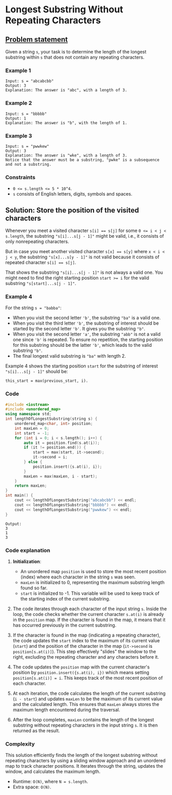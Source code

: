 # Longest Substring Without Repeating Characters

## [Problem statement](https://leetcode.com/problems/longest-substring-without-repeating-characters/)

Given a string `s`, your task is to determine the length of the longest substring within `s` that does not contain any repeating characters.

### Example 1
```text
Input: s = "abcabcbb"
Output: 3
Explanation: The answer is "abc", with a length of 3.
```

### Example 2
```text
Input: s = "bbbbb"
Output: 1
Explanation: The answer is "b", with the length of 1.
```

### Example 3
```text
Input: s = "pwwkew"
Output: 3
Explanation: The answer is "wke", with a length of 3.
Notice that the answer must be a substring, "pwke" is a subsequence and not a substring.
``` 

### Constraints

* `0 <= s.length <= 5 * 10^4`.
* `s` consists of English letters, digits, symbols and spaces.

## Solution: Store the position of the visited characters

Whenever you meet a visited character `s[i] == s[j]` for some `0 <= i < j < s.length`, the substring `"s[i]...s[j - 1]"` might be valid, i.e., it consists of only nonrepeating characters.

But in case you meet another visited character `s[x] == s[y]` where `x < i < j < y`, the substring `"s[x]...s[y - 1]"` is not valid because it consists of repeated character `s[i] == s[j]`. 

That shows the substring `"s[i]...s[j - 1]"` is not always a valid one. You might need to find the right starting position `start >= i` for the valid substring `"s[start]...s[j - 1]"`.

### Example 4 
For the string `s = "babba"`:

* When you visit the second letter `'b'`, the substring `"ba"` is a valid one. 
* When you visit the third letter `'b'`, the substring of interest should be started by the second letter `'b'`. It gives you the substring `"b"`.
* When you visit the second letter `'a'`, the substring `"abb"` is not a valid one since `'b'` is repeated. To ensure no repetition, the starting position for this substring should be the latter `'b'`, which leads to the valid substring `"b"`.
* The final longest valid substring is `"ba"` with length 2.

Example 4 shows the starting position `start` for the substring of interest `"s[i]...s[j - 1]"` should be:

```text
this_start = max(previous_start, i).
```

### Code
```cpp
#include <iostream>
#include <unordered_map>
using namespace std;
int lengthOfLongestSubstring(string s) {
    unordered_map<char, int> position;
    int maxLen = 0;
    int start = -1;
    for (int i = 0; i < s.length(); i++) {
        auto it = position.find(s.at(i));
        if (it != position.end()) {
            start = max(start, it->second);
            it->second = i;
        } else {
            position.insert({s.at(i), i});
        }
        maxLen = max(maxLen, i - start);
    }
    return maxLen;
}
int main() {
    cout << lengthOfLongestSubstring("abcabcbb") << endl;
    cout << lengthOfLongestSubstring("bbbbb") << endl;
    cout << lengthOfLongestSubstring("pwwkew") << endl;
}
```
```text
Output:
3
1
3
```

### Code explanation

1. **Initialization**:
   - An unordered map `position` is used to store the most recent position (index) where each character in the string `s` was seen.
   - `maxLen` is initialized to 0, representing the maximum substring length found so far.
   - `start` is initialized to -1. This variable will be used to keep track of the starting index of the current substring.

2. The code iterates through each character of the input string `s`. Inside the loop, the code checks whether the current character `s.at(i)` is already in the `position` map. If the character is found in the map, it means that it has occurred previously in the current substring.

3. If the character is found in the map (indicating a repeating character), the code updates the `start` index to the maximum of its current value (`start`) and the position of the character in the map (`it->second` is `position[s.at(i)]`). This step effectively "slides" the window to the right, excluding the repeating character and any characters before it.

4. The code updates the `position` map with the current character's position by `position.insert({s.at(i), i})` which means setting `position[s.at(i)] = i`. This keeps track of the most recent position of each character.

5. At each iteration, the code calculates the length of the current substring (`i - start`) and updates `maxLen` to be the maximum of its current value and the calculated length. This ensures that `maxLen` always stores the maximum length encountered during the traversal.

5. After the loop completes, `maxLen` contains the length of the longest substring without repeating characters in the input string `s`. It is then returned as the result.


### Complexity
This solution efficiently finds the length of the longest substring without repeating characters by using a sliding window approach and an unordered map to track character positions. It iterates through the string, updates the window, and calculates the maximum length. 

* Runtime: `O(N)`, where `N = s.length`.
* Extra space: `O(N)`.



